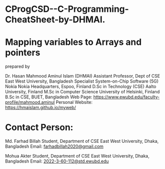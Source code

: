 # CProgCSD--C-Programming-CheatSheet-by-DHMAI.
Mapping variables to Arrays and pointers
=====================================
prepared by

Dr. Hasan Mahmood Aminul Islam (DHMAI)
Assistant Professor, Dept of CSE
East West University, Bangladesh
Specialist System-on-Chip Software (5G) Nokia
Nokia Headquarters, Espoo, Finland
D.Sc in Technology (CSE)
Aalto University, Finland
M.Sc in Computer Science
University of Helsinki, Finland
B.Sc in CSE, BUET, Bangladesh
Web Page: https://www.ewubd.edu/faculty-profile/mahmood.aminul
Personal Website: https://hmaislam.github.io/myweb/ 


Contact Person:
==============

Md. Farhad Billah
Student, Department of CSE
East West University, Dhaka, Bangladesh
Email: farhadbillah2020@gmail.com

Mohua Akter
Student, Department of CSE
East West University, Dhaka, Bangladesh
Email: 2022-3-60-112@std.ewubd.edu



